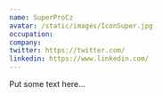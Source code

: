 ```yaml
---
name: SuperProCz
avatar: /static/images/IconSuper.jpg
occupation: 
company: 
twitter: https://twitter.com/
linkedin: https://www.linkedin.com/
---
```


Put some text here...
